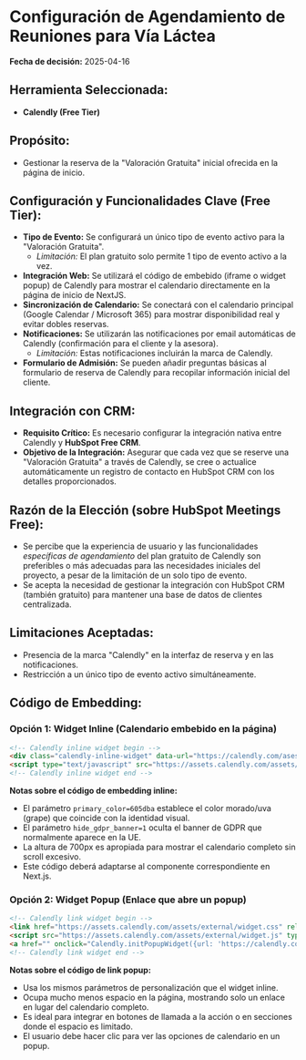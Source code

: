 # Configuración de Agendamiento de Reuniones para Vía Láctea

**Fecha de decisión:** 2025-04-16

## Herramienta Seleccionada:

*   **Calendly (Free Tier)**

## Propósito:

*   Gestionar la reserva de la "Valoración Gratuita" inicial ofrecida en la página de inicio.

## Configuración y Funcionalidades Clave (Free Tier):

*   **Tipo de Evento:** Se configurará un único tipo de evento activo para la "Valoración Gratuita".
    *   *Limitación:* El plan gratuito solo permite 1 tipo de evento activo a la vez.
*   **Integración Web:** Se utilizará el código de embebido (iframe o widget popup) de Calendly para mostrar el calendario directamente en la página de inicio de NextJS.
*   **Sincronización de Calendario:** Se conectará con el calendario principal (Google Calendar / Microsoft 365) para mostrar disponibilidad real y evitar dobles reservas.
*   **Notificaciones:** Se utilizarán las notificaciones por email automáticas de Calendly (confirmación para el cliente y la asesora).
    *   *Limitación:* Estas notificaciones incluirán la marca de Calendly.
*   **Formulario de Admisión:** Se pueden añadir preguntas básicas al formulario de reserva de Calendly para recopilar información inicial del cliente.

## Integración con CRM:

*   **Requisito Crítico:** Es necesario configurar la integración nativa entre Calendly y **HubSpot Free CRM**.
*   **Objetivo de la Integración:** Asegurar que cada vez que se reserve una "Valoración Gratuita" a través de Calendly, se cree o actualice automáticamente un registro de contacto en HubSpot CRM con los detalles proporcionados.

## Razón de la Elección (sobre HubSpot Meetings Free):

*   Se percibe que la experiencia de usuario y las funcionalidades *específicas de agendamiento* del plan gratuito de Calendly son preferibles o más adecuadas para las necesidades iniciales del proyecto, a pesar de la limitación de un solo tipo de evento.
*   Se acepta la necesidad de gestionar la integración con HubSpot CRM (también gratuito) para mantener una base de datos de clientes centralizada.

## Limitaciones Aceptadas:

*   Presencia de la marca "Calendly" en la interfaz de reserva y en las notificaciones.
*   Restricción a un único tipo de evento activo simultáneamente.

## Código de Embedding:

### Opción 1: Widget Inline (Calendario embebido en la página)

```html
<!-- Calendly inline widget begin -->
<div class="calendly-inline-widget" data-url="https://calendly.com/asesoriainfantilvialactea/30min?hide_gdpr_banner=1&primary_color=605dba" style="min-width:320px;height:700px;"></div>
<script type="text/javascript" src="https://assets.calendly.com/assets/external/widget.js" async></script>
<!-- Calendly inline widget end -->
```

**Notas sobre el código de embedding inline:**
* El parámetro `primary_color=605dba` establece el color morado/uva (grape) que coincide con la identidad visual.
* El parámetro `hide_gdpr_banner=1` oculta el banner de GDPR que normalmente aparece en la UE.
* La altura de 700px es apropiada para mostrar el calendario completo sin scroll excesivo.
* Este código deberá adaptarse al componente correspondiente en Next.js.

### Opción 2: Widget Popup (Enlace que abre un popup)

```html
<!-- Calendly link widget begin -->
<link href="https://assets.calendly.com/assets/external/widget.css" rel="stylesheet">
<script src="https://assets.calendly.com/assets/external/widget.js" type="text/javascript" async></script>
<a href="" onclick="Calendly.initPopupWidget({url: 'https://calendly.com/asesoriainfantilvialactea/30min?hide_gdpr_banner=1&primary_color=605dba'});return false;">Agenda YA tu valoración GRATUITA</a>
<!-- Calendly link widget end -->
```

**Notas sobre el código de link popup:**
* Usa los mismos parámetros de personalización que el widget inline.
* Ocupa mucho menos espacio en la página, mostrando solo un enlace en lugar del calendario completo.
* Es ideal para integrar en botones de llamada a la acción o en secciones donde el espacio es limitado.
* El usuario debe hacer clic para ver las opciones de calendario en un popup.
